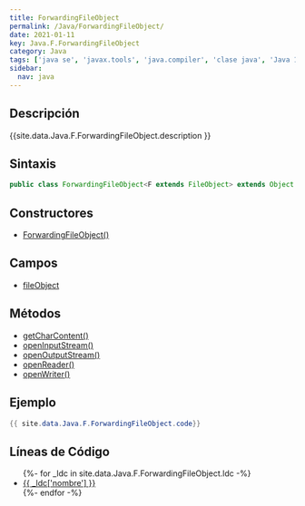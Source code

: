 ```yaml
---
title: ForwardingFileObject
permalink: /Java/ForwardingFileObject/
date: 2021-01-11
key: Java.F.ForwardingFileObject
category: Java
tags: ['java se', 'javax.tools', 'java.compiler', 'clase java', 'Java 1.6']
sidebar: 
  nav: java
---
```


## Descripción
{{site.data.Java.F.ForwardingFileObject.description }}

## Sintaxis
~~~java
public class ForwardingFileObject<F extends FileObject> extends Object implements FileObject
~~~

## Constructores
* [ForwardingFileObject()](/Java/ForwardingFileObject/ForwardingFileObject/)

## Campos
* [fileObject](/Java/ForwardingFileObject/fileObject)

## Métodos
* [getCharContent()](/Java/ForwardingFileObject/getCharContent)
* [openInputStream()](/Java/ForwardingFileObject/openInputStream)
* [openOutputStream()](/Java/ForwardingFileObject/openOutputStream)
* [openReader()](/Java/ForwardingFileObject/openReader)
* [openWriter()](/Java/ForwardingFileObject/openWriter)

## Ejemplo
~~~java
{{ site.data.Java.F.ForwardingFileObject.code}}
~~~

## Líneas de Código
<ul>
{%- for _ldc in site.data.Java.F.ForwardingFileObject.ldc -%}
   <li>
       <a href="{{_ldc['url'] }}">{{ _ldc['nombre'] }}</a>
   </li>
{%- endfor -%}
</ul>

